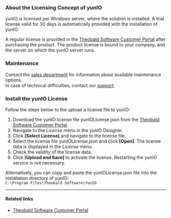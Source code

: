 ### About the Licensing Concept of yunIO

yunIO is licensed per Windows server, where the solution is installed. A trial license valid for 30 days is automatically provided with the installation of yunIO.

A regular license is provided in the [Theobald Software Customer Portal](https://my.theobald-software.com/) after purchasing the product. The product license is bound to your company, and the server on which the yunIO server runs.

### Maintenance

Contact the [sales department](mailto:sales@theobald-software.com) for information about available maintenance options.\
In case of technical difficulties, contact our [support](https://support.theobald-software.com/helpdesk).

### Install the yunIO License

Follow the steps below to the upload a license file to yunIO:

1. Download the yunIO license file yunIOLicense.json from the [Theobald Software Customer Portal](https://my.theobald-software.com/).
1. Navigate to the *License* menu in the yunIO Designer.
1. Click **[Select License]** and navigate to the license file.
1. Select the license file yunIOLicense.json and click **[Open]**. The license data is displayed in the *License* menu.
1. Check the validity of the license data.
1. Click **[Upload and Save]** to activate the license. Restarting the yunIO service is not necessary.

Alternatively, you can copy and paste the yunIOLicense.json file into the installation directory of yunIO:\
`C:\Program Files\Theobald Software\YunIO`

______________________________________________________________________

#### Related links

- [Theobald Software Customer Portal](https://my.theobald-software.com/)
